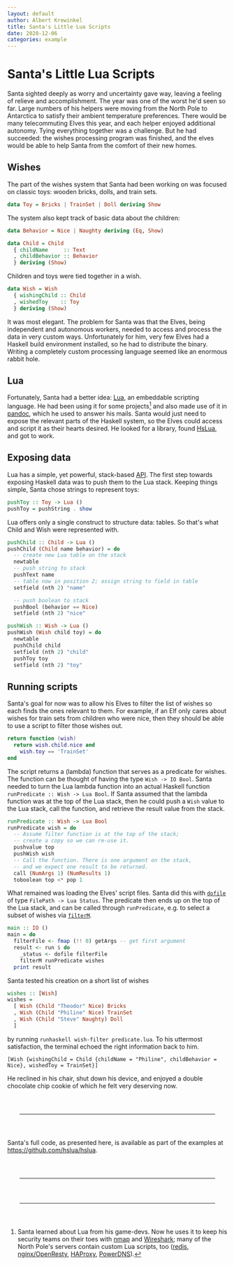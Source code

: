 ```yaml
---
layout: default
author: Albert Krewinkel
title: Santa's Little Lua Scripts
date: 2020-12-06
categories: example
---
```


# Santa's Little Lua Scripts

Santa sighted deeply as worry and uncertainty gave way, leaving a
feeling of relieve and accomplishment. The year was one of the
worst he'd seen so far. Large numbers of his helpers were moving
from the North Pole to Antarctica to satisfy their ambient
temperature preferences. There would be many telecommuting Elves
this year, and each helper enjoyed additional autonomy. Tying
everything together was a challenge. But he had succeeded: the
wishes processing program was finished, and the elves would be
able to help Santa from the comfort of their new homes.

## Wishes

The part of the wishes system that Santa had been working on was
focused on classic toys: wooden bricks, dolls, and train sets.

``` haskell
data Toy = Bricks | TrainSet | Doll deriving Show
```

The system also kept track of basic data about the children:

``` haskell
data Behavior = Nice | Naughty deriving (Eq, Show)

data Child = Child
  { childName     :: Text
  , childBehavior :: Behavior
  } deriving (Show)
```

Children and toys were tied together in a wish.

``` haskell
data Wish = Wish
  { wishingChild :: Child
  , wishedToy    :: Toy
  } deriving (Show)
```

It was most elegant. The problem for Santa was that the Elves,
being independent and autonomous workers, needed to access and
process the data in very custom ways. Unfortunately for him, very
few Elves had a Haskell build environment installed, so he had to
distribute the binary. Writing a completely custom processing
language seemed like an enormous rabbit hole.

## Lua

Fortunately, Santa had a better idea: [Lua], an embeddable
scripting language. He had been using it for some projects[^1]
and also made use of it in [pandoc], which he used to answer his
mails. Santa would just need to expose the relevant parts of the
Haskell system, so the Elves could access and script it as their
hearts desired. He looked for a library, found [HsLua], and got
to work.

[^1]: Santa learned about Lua from his game-devs. Now he uses it
    to keep his security teams on their toes with [nmap] and
    [Wireshark]; many of the North Pole's servers contain custom
    Lua scripts, too ([redis], [nginx/OpenResty], [HAProxy],
    [PowerDNS]).

[nmap]: https://nmap.org
[Wireshark]: https://wireshark.org/
[redis]: https://redis.io/commands/eval
[nginx/OpenResty]: https://github.com/openresty
[HAProxy]: https://www.haproxy.com/blog/5-ways-to-extend-haproxy-with-lua/
[PowerDNS]: https://doc.powerdns.com/authoritative/lua-records/index.html

## Exposing data

Lua has a simple, yet powerful, stack-based [API]. The first step
towards exposing Haskell data was to push them to the Lua stack.
Keeping things simple, Santa chose strings to represent toys:

``` haskell
pushToy :: Toy -> Lua ()
pushToy = pushString . show
```

Lua offers only a single construct to structure data: tables. So
that's what Child and Wish were represented with.

``` haskell
pushChild :: Child -> Lua ()
pushChild (Child name behavior) = do
  -- create new Lua table on the stack
  newtable
  -- push string to stack
  pushText name
  -- table now in position 2; assign string to field in table
  setfield (nth 2) "name"

  -- push boolean to stack
  pushBool (behavior == Nice)
  setfield (nth 2) "nice"

pushWish :: Wish -> Lua ()
pushWish (Wish child toy) = do
  newtable
  pushChild child
  setfield (nth 2) "child"
  pushToy toy
  setfield (nth 2) "toy"
```

## Running scripts

Santa's goal for now was to allow his Elves to filter the list of
wishes so each finds the ones relevant to them. For example, if
an Elf only cares about wishes for train sets from children who
were nice, then they should be able to use a script to filter
those wishes out.

``` lua
return function (wish)
  return wish.child.nice and
    wish.toy == 'TrainSet'
end
```

The script returns a (lambda) function that serves as a predicate
for wishes. The function can be thought of having the type `Wish
-> IO Bool`. Santa needed to turn the Lua lambda function into an
actual Haskell function `runPredicate :: Wish -> Lua Bool`. If
Santa assumed that the lambda function was at the top of the Lua
stack, then he could push a `Wish` value to the Lua stack, call
the function, and retrieve the result value from the stack.

``` haskell
runPredicate :: Wish -> Lua Bool
runPredicate wish = do
  -- Assume filter function is at the top of the stack;
  -- create a copy so we can re-use it.
  pushvalue top
  pushWish wish
  -- Call the function. There is one argument on the stack,
  -- and we expect one result to be returned.
  call (NumArgs 1) (NumResults 1)
  toboolean top <* pop 1
```

What remained was loading the Elves' script files. Santa did this
with [`dofile`] of type `FilePath -> Lua Status`. The predicate
then ends up on the top of the Lua stack, and can be called
through `runPredicate`, e.g. to select a subset of wishes via
[`filterM`].

``` haskell
main :: IO ()
main = do
  filterFile <- fmap (!! 0) getArgs -- get first argument
  result <- run $ do
    _status <- dofile filterFile
    filterM runPredicate wishes
  print result
```

Santa tested his creation on a short list of wishes

``` haskell
wishes :: [Wish]
wishes =
  [ Wish (Child "Theodor" Nice) Bricks
  , Wish (Child "Philine" Nice) TrainSet
  , Wish (Child "Steve" Naughty) Doll
  ]
```

by running `runhaskell wish-filter predicate.lua`. To his
uttermost satisfaction, the terminal echoed the right information
back to him.

    [Wish {wishingChild = Child {childName = "Philine", childBehavior = Nice}, wishedToy = TrainSet}]

He reclined in his chair, shut down his device, and enjoyed a
double chocolate chip cookie of which he felt very deserving now.

[Lua]: https://lua.org/
[HsLua]: https://github.com/hslua/hslua
[pandoc]: https://pandoc.org/lua-filters.html
[API]: https://www.lua.org/manual/5.3/manual.html#4
[`dofile`]: https://hackage.haskell.org/package/hslua/docs/Foreign-Lua-Core.html#v:dofile
[`filterM`]: https://hackage.haskell.org/package/base/docs/Control-Monad.html#v:filterM

-----------------------------------------------------------------

Santa's full code, as presented here, is available as part of the
examples at <https://github.com/hslua/hslua>.

-----------------------------------------------------------------

[Modernes Publizieren]: https://oa-pub.hos.tuhh.de/de/oa-advent-cal/

<style>
hr {
  margin: 4em 2em;
}
</style>
